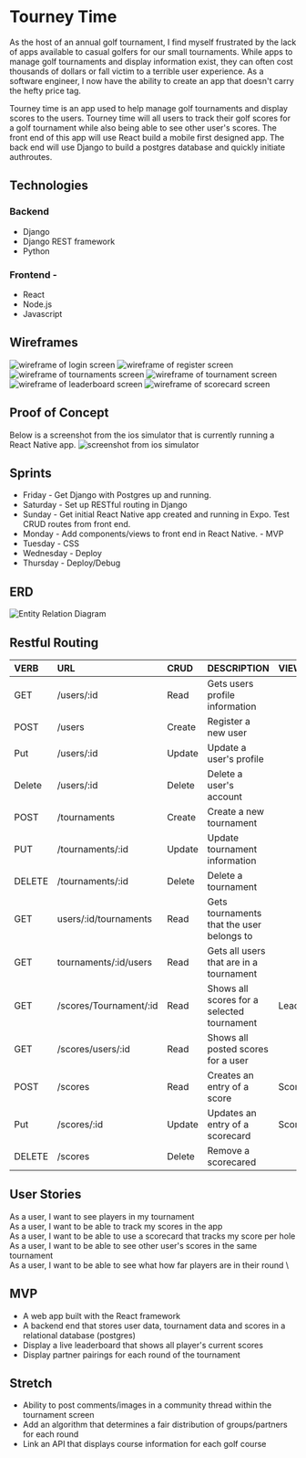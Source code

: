 # Tourney Time
As the host of an annual golf tournament, I find myself frustrated by the lack of apps available to casual golfers for our small tournaments. While apps to manage golf tournaments and display information exist, they can often cost thousands of dollars or fall victim to a terrible user experience. As a software engineer, I now have the ability to create an app that doesn't carry the hefty price tag. 

Tourney time is an app used to help manage golf tournaments and display scores to the users. Tourney time will all users to track their golf scores for a golf tournament while also being able to see other user's scores. The front end of this app will use React build a mobile first designed app. The back end will use Django to build a postgres database and quickly initiate authroutes. 

## Technologies
### Backend
- Django 
- Django REST framework
- Python

### Frontend -
- React 
- Node.js
- Javascript

## Wireframes
![wireframe of login screen](./img/login.png)
![wireframe of register screen](./img/register.png)
![wireframe of tournaments screen](./img/tournaments.png)
![wireframe of tournament screen](./img/tournament.png)
![wireframe of leaderboard screen](./img/leaderboard.png)
![wireframe of scorecard screen](./img/scorecard.png)

## Proof of Concept
Below is a screenshot from the ios simulator that is currently running a React Native app.
![screenshot from ios simulator](./img/proof_of_concept.png)

## Sprints
- Friday - Get Django with Postgres up and running. 
- Saturday - Set up RESTful routing in Django
- Sunday - Get initial React Native app created and running in Expo. Test CRUD routes from front end. 
- Monday - Add components/views to front end in React Native. - MVP
- Tuesday - CSS
- Wednesday - Deploy
- Thursday - Deploy/Debug

## ERD
![Entity Relation Diagram](./img/ERD.drawio.png)

## Restful Routing
| VERB   | URL                    | CRUD   | DESCRIPTION                                | VIEW        |
|:------ |:---------------------- |:------ |:------------------------------------------ |:----------- |
| GET    | /users/:id             | Read   | Gets users profile information             |             |
| POST   | /users                 | Create | Register a new user                        |             |
| Put    | /users/:id             | Update | Update a user's profile                    |             |
| Delete | /users/:id             | Delete | Delete a user's account                    |             |
| POST   | /tournaments           | Create | Create a new tournament                    |             |
| PUT    | /tournaments/:id       | Update | Update tournament information              |             |
| DELETE | /tournaments/:id       | Delete | Delete a tournament                        |             |
| GET    | users/:id/tournaments  | Read   | Gets tournaments that the user belongs to  |             |
| GET    | tournaments/:id/users  | Read   | Gets all users that are in a tournament    |             |
| GET    | /scores/Tournament/:id | Read   | Shows all scores for a selected tournament | Leaderboard |
| GET    | /scores/users/:id      | Read   | Shows all posted scores for a user         |             |
| POST   | /scores                | Read   | Creates an entry of a score                | Scorecard   |
| Put    | /scores/:id            | Update | Updates an entry of a scorecard            | Scorecard   |
| DELETE | /scores                | Delete | Remove a scorecared                        |             |

## User Stories
As a user, I want to see players in my tournament \
As a user, I want to be able to track my scores in the app \
As a user, I want to be able to use a scorecard that tracks my score per hole \
As a user, I want to be able to see other user's scores in the same tournament \
As a user, I want to be able to see what how far players are in their round \

## MVP
- A web app built with the React framework
- A backend end that stores user data, tournament data and scores in a relational database (postgres)
- Display a live leaderboard that shows all player's current scores
- Display partner pairings for each round of the tournament

## Stretch
- Ability to post comments/images in a community thread within the tournament screen
- Add an algorithm that determines a fair distribution of groups/partners for each round
- Link an API that displays course information for each golf course
